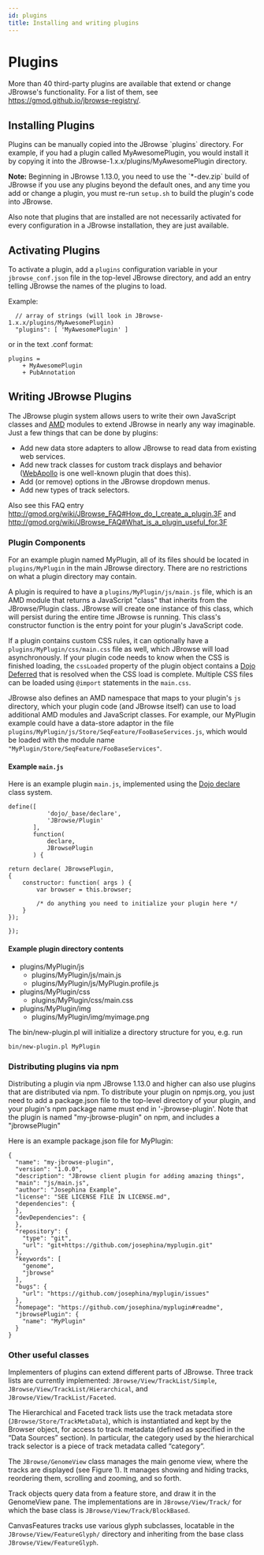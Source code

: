 ```yaml
---
id: plugins
title: Installing and writing plugins
---
```


# Plugins

More than 40 third-party plugins are available that extend or change JBrowse's functionality. For a list of them, see <https://gmod.github.io/jbrowse-registry/>.

## Installing Plugins

Plugins can be manually copied into the JBrowse \`plugins\` directory. For example, if you had a plugin called MyAwesomePlugin, you would install it by copying it into the JBrowse-1.x.x/plugins/MyAwesomePlugin directory.

**Note:** Beginning in JBrowse 1.13.0, you need to use the \`\*-dev.zip\` build of JBrowse if you use any plugins beyond the default ones, and any time you add or change a plugin, you must re-run `setup.sh` to build the plugin's code into JBrowse.

Also note that plugins that are installed are not necessarily activated for every configuration in a JBrowse installation, they are just available.

## Activating Plugins

To activate a plugin, add a `plugins` configuration variable in your `jbrowse_conf.json` file in the top-level JBrowse directory, and add an entry telling JBrowse the names of the plugins to load.

Example:

      // array of strings (will look in JBrowse-1.x.x/plugins/MyAwesomePlugin)
      "plugins": [ 'MyAwesomePlugin' ]

or in the text .conf format:

    plugins =
        + MyAwesomePlugin
        + PubAnnotation

## Writing JBrowse Plugins

The JBrowse plugin system allows users to write their own JavaScript classes and [AMD](https://github.com/amdjs/amdjs-api/wiki/AMD) modules to extend JBrowse in nearly any way imaginable. Just a few things that can be done by plugins:

-   Add new data store adapters to allow JBrowse to read data from existing web services.
-   Add new track classes for custom track displays and behavior ([WebApollo](http://gmod.org/wiki/WebApollo) is one well-known plugin that does this).
-   Add (or remove) options in the JBrowse dropdown menus.
-   Add new types of track selectors.

Also see this FAQ entry <http://gmod.org/wiki/JBrowse_FAQ#How_do_I_create_a_plugin.3F> and <http://gmod.org/wiki/JBrowse_FAQ#What_is_a_plugin_useful_for.3F>

### Plugin Components

For an example plugin named MyPlugin, all of its files should be located in `plugins/MyPlugin` in the main JBrowse directory. There are no restrictions on what a plugin directory may contain.

A plugin is required to have a `plugins/MyPlugin/js/main.js` file, which is an AMD module that returns a JavaScript "class" that inherits from the JBrowse/Plugin class. JBrowse will create one instance of this class, which will persist during the entire time JBrowse is running. This class's constructor function is the entry point for your plugin's JavaScript code.

If a plugin contains custom CSS rules, it can optionally have a `plugins/MyPlugin/css/main.css` file as well, which JBrowse will load asynchronously. If your plugin code needs to know when the CSS is finished loading, the `cssLoaded` property of the plugin object contains a [Dojo Deferred](http://dojotoolkit.org/api/1.8/dojo/Deferred) that is resolved when the CSS load is complete. Multiple CSS files can be loaded using `@import` statements in the `main.css`.

JBrowse also defines an AMD namespace that maps to your plugin's `js` directory, which your plugin code (and JBrowse itself) can use to load additional AMD modules and JavaScript classes. For example, our MyPlugin example could have a data-store adaptor in the file `plugins/MyPlugin/js/Store/SeqFeature/FooBaseServices.js`, which would be loaded with the module name `"MyPlugin/Store/SeqFeature/FooBaseServices"`.

#### Example `main.js`

Here is an example plugin `main.js`, implemented using the [Dojo declare](http://dojotoolkit.org/documentation/tutorials/1.8/declare/) class system.

```{.javascript}
define([
           'dojo/_base/declare',
           'JBrowse/Plugin'
       ],
       function(
           declare,
           JBrowsePlugin
       ) {

return declare( JBrowsePlugin,
{
    constructor: function( args ) {
        var browser = this.browser;

        /* do anything you need to initialize your plugin here */
    }
});

});
```

#### Example plugin directory contents

-   plugins/MyPlugin/js
    -   plugins/MyPlugin/js/main.js
    -   plugins/MyPlugin/js/MyPlugin.profile.js
-   plugins/MyPlugin/css
    -   plugins/MyPlugin/css/main.css
-   plugins/MyPlugin/img
    -   plugins/MyPlugin/img/myimage.png

The bin/new-plugin.pl will initialize a directory structure for you, e.g. run

    bin/new-plugin.pl MyPlugin

### Distributing plugins via npm

Distributing a plugin via npm
JBrowse 1.13.0 and higher can also use plugins that are distributed via npm. To distribute your plugin on npmjs.org, you just need to add a package.json file to the top-level directory of your plugin, and your plugin's npm package name must end in '-jbrowse-plugin'. Note that the plugin is named "my-jbrowse-plugin" on npm, and includes a "jbrowsePlugin"

Here is an example package.json file for MyPlugin:

    {
      "name": "my-jbrowse-plugin",
      "version": "1.0.0",
      "description": "JBrowse client plugin for adding amazing things",
      "main": "js/main.js",
      "author": "Josephina Example",
      "license": "SEE LICENSE FILE IN LICENSE.md",
      "dependencies": {
      },
      "devDependencies": {
      },
      "repository": {
    	"type": "git",
    	"url": "git+https://github.com/josephina/myplugin.git"
      },
      "keywords": [
    	"genome",
    	"jbrowse"
      ],
      "bugs": {
    	"url": "https://github.com/josephina/myplugin/issues"
      },
      "homepage": "https://github.com/josephina/myplugin#readme",
      "jbrowsePlugin": {
    	"name": "MyPlugin"
      }
    }

### Other useful classes

Implementers of plugins can extend different parts of JBrowse. Three track lists are currently implemented: `JBrowse/View/TrackList/Simple`, `JBrowse/View/TrackList/Hierarchical`, and `JBrowse/View/TrackList/Faceted`.

The Hierarchical and Faceted track lists use the track metadata store (`JBrowse/Store/TrackMetaData`), which is instantiated and kept by the Browser object, for access to track metadata (defined as specified in the “Data Sources” section). In particular, the category used by the hierarchical track selector is a piece of track metadata called “category”.

The `JBrowse/GenomeView` class manages the main genome view, where the tracks are displayed (see Figure 1). It manages showing and hiding tracks, reordering them, scrolling and zooming, and so forth.

Track objects query data from a feature store, and draw it in the GenomeView pane. The implementations are in `JBrowse/View/Track/` for which the base class is `JBrowse/View/Track/BlockBased`.

CanvasFeatures tracks use various glyph subclasses, locatable in the `JBrowse/View/FeatureGlyph/` directory and inheriting from the base class `JBrowse/View/FeatureGlyph`.
